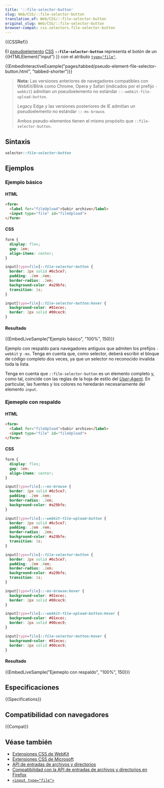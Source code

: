 ```yaml
---
title: '::file-selector-button'
slug: Web/CSS/::file-selector-button
translation_of: Web/CSS/::file-selector-button
original_slug: Web/CSS/::file-selector-button
browser-compat: css.selectors.file-selector-button
---
```


{{CSSRef}}

El [pseudoelemento](/es/docs/Web/CSS/Pseudo-elements) [CSS](/es/docs/Web/CSS) **`::file-selector-button`** representa el botón de un {{HTMLElement("input") }} con el atributo [`type="file"`](/es/docs/Web/HTML/Element/input/file).

{{EmbedInteractiveExample("pages/tabbed/pseudo-element-file-selector-button.html", "tabbed-shorter")}}

> **Nota:** Las versiones anteriores de navegadores compatibles con WebKit/Blink como Chrome, Opera y Safari (indicados por el prefijo `-webkit`) admitían un pseudoelemento no estándar `::-webkit-file-upload-button`.
>
> Legacy Edge y las versiones posteriores de IE admitían un pseudoelemento no estándar `::-ms-browse`.
>
> Ambos pseudo-elementos tienen el mismo propósito que `::file-selector-button`.

## Sintaxis

```css
selector::file-selector-button
```

## Ejemplos

### Ejemplo básico

#### HTML

```html
<form>
  <label for="fileUpload">Subir archivo</label>
  <input type="file" id="fileUpload">
</form>
```

#### CSS

```css hidden
form {
  display: flex;
  gap: 1em;
  align-items: center;
}
```

```css
input[type=file]::file-selector-button {
  border: 2px solid #6c5ce7;
  padding: .2em .4em;
  border-radius: .2em;
  background-color: #a29bfe;
  transition: 1s;
}

input[type=file]::file-selector-button:hover {
  background-color: #81ecec;
  border: 2px solid #00cec9;
}
```

#### Resultado

{{EmbedLiveSample("Ejemplo básico", "100%", 150)}}

Ejemplo con respaldo para navegadores antiguos que admiten los prefijos `-webkit` y `-ms`. Tenga en cuenta que, como selector, deberá escribir el bloque de código completo dos veces, ya que un selector no reconocido invalida toda la lista.

Tenga en cuenta que `::file-selector-button` es un elemento completo y, como tal, coincide con las reglas de la hoja de estilo del [_User-Agent_](/es/docs/Web/HTTP/Headers/User-Agent). En particular, las fuentes y los colores no heredarán necesariamente del elemento `input`.

### Ejemeplo con respaldo

#### HTML

```html
<form>
  <label for="fileUpload">Subir archivo</label>
  <input type="file" id="fileUpload">
</form>
```

#### CSS

```css hidden
form {
  display: flex;
  gap: 1em;
  align-items: center;
}
```

```css
input[type=file]::-ms-browse {
  border: 2px solid #6c5ce7;
  padding: .2em .4em;
  border-radius: .2em;
  background-color: #a29bfe;
}

input[type=file]::-webkit-file-upload-button {
  border: 2px solid #6c5ce7;
  padding: .2em .4em;
  border-radius: .2em;
  background-color: #a29bfe;
  transition: 1s;
}

input[type=file]::file-selector-button {
  border: 2px solid #6c5ce7;
  padding: .2em .4em;
  border-radius: .2em;
  background-color: #a29bfe;
  transition: 1s;
}

input[type=file]::-ms-browse:hover {
  background-color: #81ecec;
  border: 2px solid #00cec9;
}

input[type=file]::-webkit-file-upload-button:hover {
  background-color: #81ecec;
  border: 2px solid #00cec9;
}

input[type=file]::file-selector-button:hover {
  background-color: #81ecec;
  border: 2px solid #00cec9;
}
```

#### Resultado

{{EmbedLiveSample("Ejemeplo con respaldo", "100%", 150)}}

## Especificaciones

{{Specifications}}

## Compatibilidad con navegadores

{{Compat}}

## Véase también

- [Extensiones CSS de WebKit](/es/docs/Web/CSS/WebKit_Extensions)
- [Extensiones CSS de Microsoft](/es/docs/Web/CSS/Microsoft_Extensions)
- [API de entradas de archivos y directorios](/es/docs/Web/API/File_and_Directory_Entries_API)
- [Compatibilidad con la API de entradas de archivos y directorios en Firefox](/es/docs/Web/API/File_and_Directory_Entries_API/Firefox_support)
- [`<input type="file">`](/es/docs/Web/HTML/Element/input/file)
